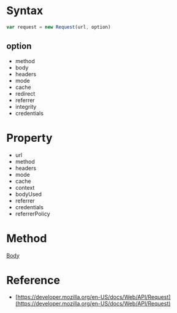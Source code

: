 # Syntax

```js
var request = new Request(url, option)
```

## option

- method
- body
- headers
- mode
- cache
- redirect
- referrer
- integrity
- credentials

# Property

- url
- method
- headers
- mode
- cache
- context
- bodyUsed
- referrer
- credentials
- referrerPolicy

# Method

[Body](#js/Body)

# Reference

- [https://developer.mozilla.org/en-US/docs/Web/API/Request](https://developer.mozilla.org/en-US/docs/Web/API/Request)
